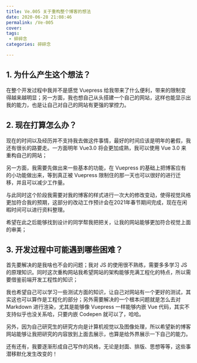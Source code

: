 ```yaml
---
title: Ve.005 关于重构整个博客的想法
date: 2020-06-28 21:08:46
permalink: /Ve-005
cover: 
tags: 
 - 碎碎念
categories: 碎碎念

---
```


## 1. 为什么产生这个想法？

在整个开发过程中我并不是感觉 Vuepress 给我带来了什么便利，带来的限制变得越来越明显；另一方面，我也想自己从头搭建一个自己的网站，这样也能显示出我的能力，也是让自己对自己的网站有更强的掌控力。

<!-- more -->

## 2. 现在打算怎么办？

现在的时间以及经历并不支持我去做这件事情，最好的时间应该是明年的暑假，我还有很长的路要走。一方面明年 Vue3.0 将会更加成熟，我可以使用 Vue 3.0 来重构自己的网站；

另一方面，我需要先做出来一些基本的功能，在 Vuepress 的基础上把博客应有的小功能做出来，等到真正被 Vuepress 限制住的那一天也可以很好的进行迁移，并且可以减少工作量。

与此同时这个阶段我需要对我的博客的样式进行一次大的修改变动，使得视觉风格更加符合我的预期，这部分的改动工作预计会在2021年春节期间完成，现在在闲暇时间可以进行资料整理。

希望在此之后能够找到设计的同学帮我把把关，让我的网站能够更加符合视觉上面的审美；

## 3. 开发过程中可能遇到哪些困难？

首先要解决的是我啥也不会的问题；我对 JS 的使用很不熟练，需要多多学习 JS 的原理知识。同时这次重构网站我希望网站的架构能够充满工程化的特点，所以需要借鉴前端开发工程性的知识；

我也希望自己可以学习一些测试方面的知识，让自己对网站有一个更好的测试，其实这也可以算作是工程化的部分；另外需要解决的一个根本问题就是怎么去对 Markdown 进行渲染，尤其是能够像 Vuepress 一样能够内嵌 Vue 代码，其实不支持似乎也没关系哈，只要内嵌 Codepen 就可以了，哈哈。

另外，因为自己研究生的研究方向是计算机视觉以及图像处理，所以希望新的博客网站能够让我把研究的内容放到上面去展示，也算是给外界展示一下自己的能力。

还有还有，我要逐渐形成自己写作的风格，无论是封面、排版、思想等等，这些事潜移默化发生改变的！